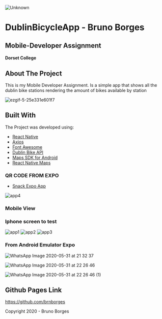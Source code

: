 ![Unknown](https://user-images.githubusercontent.com/60415859/83362129-c4262200-a386-11ea-956d-f7db8f3176fb.jpg)

# DublinBicycleApp - Bruno Borges
## Mobile-Developer  Assignment 
#### Dorset College

## About The Project

This is my Mobile Developer Assignment. Is a simple app that shows all the dublin bike stations rendering the amount of bikes available by station

![ezgif-5-25e331e601f7](https://user-images.githubusercontent.com/60415859/83365218-95b44100-a39e-11ea-9b74-19c55c7eb673.gif)


## Built With

The Project was developed using:

* [React Native](https://reactjs.org)
* [Axios](https://github.com/axios/axios)
* [Font Awesome](https://fontawesome.com)
* [Dublin Bike API](https://developer.jcdecaux.com/#/opendata/vls?page=getstarted)
* [Maps SDK for Android](https://developers.google.com/maps/documentation/android-sdk/intro?utm_source=google&utm_medium=cpc&utm_campaign=FY18-Q2-global-demandgen-paidsearchonnetworkhouseads-cs-maps_contactsal_saf&utm_content=text-ad-none-none-DEV_c-CRE_432498048459-ADGP_Hybrid+%7C+AW+SEM+%7C+SKWS+~+Maps+%7C+BMM+%7C++Maps+SDK+for+Android-KWID_43700053361877366-aud-596989456261:kwd-838843334388-userloc_1007850&utm_term=KW_%2Bmaps%20%2Bsdk%20%2Bandroid-ST_%2Bmaps+%2Bsdk+%2Bandroid&gclid=CjwKCAjwq832BRA5EiwACvCWsWxs914PCuYvfs9e2JTEtovOxtm7IMzJb-9S6rWbRlWQ6KMW7VOxQBoCLgYQAvD_BwE)
* [React Native Maps](https://github.com/react-native-community/react-native-maps)

### QR CODE FROM EXPO

 * [Snack Expo App](https://snack.expo.io/@brunobrnborges/dublin-bicycle)
 
![app4](https://user-images.githubusercontent.com/60415859/83365181-3ce4a880-a39e-11ea-9982-ededf7f1cdc7.jpg)

### Mobile View

### Iphone screen to test
![app1](https://user-images.githubusercontent.com/60415859/83365184-3d7d3f00-a39e-11ea-87a4-5d0aaf6d0647.jpg)
![app2](https://user-images.githubusercontent.com/60415859/83365182-3ce4a880-a39e-11ea-8c84-d45bc1334e75.jpg)
![app3](https://user-images.githubusercontent.com/60415859/83365180-3c4c1200-a39e-11ea-8bb0-3768aa4cbe61.jpg)


### From Android Emulator Expo
![WhatsApp Image 2020-05-31 at 21 32 37](https://user-images.githubusercontent.com/60415859/83365189-4bcb5b00-a39e-11ea-8327-c7a3304ef195.jpeg)

![WhatsApp Image 2020-05-31 at 22 26 46](https://user-images.githubusercontent.com/60415859/83365190-4c63f180-a39e-11ea-9222-478265e59cfd.jpeg)

![WhatsApp Image 2020-05-31 at 22 26 46 (1)](https://user-images.githubusercontent.com/60415859/83365191-4c63f180-a39e-11ea-83ce-27bf8cf01e8c.jpeg)


## Github Pages Link
https://github.com/brnborges

Copyright 2020 - Bruno Borges
